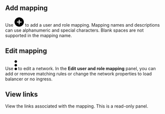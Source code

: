 
## Add mapping


Use ![""](Images/ebt1659745488877.svg) to add a user and role mapping. Mapping names and descriptions can use alphanumeric and special characters. Blank spaces are not supported in the mapping name.

## Edit mapping


Use ![""](Images/zsz1597101912145.svg) to edit a network. In the **Edit user and role mapping** panel, you can add or remove matching rules or change the network properties to load balancer or no ingress.

## View links


View the links associated with the mapping. This is a read-only panel.

